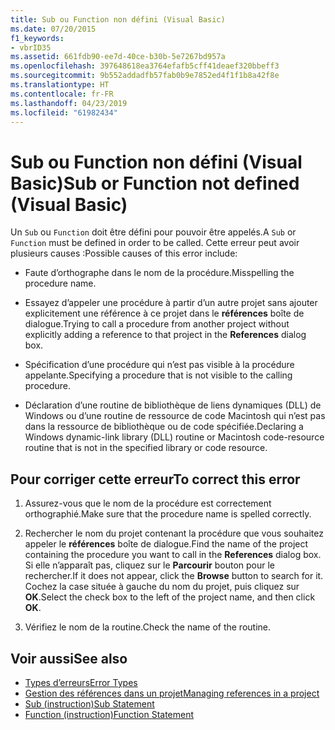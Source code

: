 ```yaml
---
title: Sub ou Function non défini (Visual Basic)
ms.date: 07/20/2015
f1_keywords:
- vbrID35
ms.assetid: 661fdb90-ee7d-40ce-b30b-5e7267bd957a
ms.openlocfilehash: 397648618ea3764efafb5cff41deaef320bbeff3
ms.sourcegitcommit: 9b552addadfb57fab0b9e7852ed4f1f1b8a42f8e
ms.translationtype: HT
ms.contentlocale: fr-FR
ms.lasthandoff: 04/23/2019
ms.locfileid: "61982434"
---
```

# <a name="sub-or-function-not-defined-visual-basic"></a><span data-ttu-id="c15b2-102">Sub ou Function non défini (Visual Basic)</span><span class="sxs-lookup"><span data-stu-id="c15b2-102">Sub or Function not defined (Visual Basic)</span></span>
<span data-ttu-id="c15b2-103">Un `Sub` ou `Function` doit être défini pour pouvoir être appelés.</span><span class="sxs-lookup"><span data-stu-id="c15b2-103">A `Sub` or `Function` must be defined in order to be called.</span></span> <span data-ttu-id="c15b2-104">Cette erreur peut avoir plusieurs causes :</span><span class="sxs-lookup"><span data-stu-id="c15b2-104">Possible causes of this error include:</span></span>  
  
- <span data-ttu-id="c15b2-105">Faute d’orthographe dans le nom de la procédure.</span><span class="sxs-lookup"><span data-stu-id="c15b2-105">Misspelling the procedure name.</span></span>  
  
- <span data-ttu-id="c15b2-106">Essayez d’appeler une procédure à partir d’un autre projet sans ajouter explicitement une référence à ce projet dans le **références** boîte de dialogue.</span><span class="sxs-lookup"><span data-stu-id="c15b2-106">Trying to call a procedure from another project without explicitly adding a reference to that project in the **References** dialog box.</span></span>  
  
- <span data-ttu-id="c15b2-107">Spécification d’une procédure qui n’est pas visible à la procédure appelante.</span><span class="sxs-lookup"><span data-stu-id="c15b2-107">Specifying a procedure that is not visible to the calling procedure.</span></span>  
  
- <span data-ttu-id="c15b2-108">Déclaration d’une routine de bibliothèque de liens dynamiques (DLL) de Windows ou d’une routine de ressource de code Macintosh qui n’est pas dans la ressource de bibliothèque ou de code spécifiée.</span><span class="sxs-lookup"><span data-stu-id="c15b2-108">Declaring a Windows dynamic-link library (DLL) routine or Macintosh code-resource routine that is not in the specified library or code resource.</span></span>  
  
## <a name="to-correct-this-error"></a><span data-ttu-id="c15b2-109">Pour corriger cette erreur</span><span class="sxs-lookup"><span data-stu-id="c15b2-109">To correct this error</span></span>  
  
1. <span data-ttu-id="c15b2-110">Assurez-vous que le nom de la procédure est correctement orthographié.</span><span class="sxs-lookup"><span data-stu-id="c15b2-110">Make sure that the procedure name is spelled correctly.</span></span>  
  
2. <span data-ttu-id="c15b2-111">Rechercher le nom du projet contenant la procédure que vous souhaitez appeler le **références** boîte de dialogue.</span><span class="sxs-lookup"><span data-stu-id="c15b2-111">Find the name of the project containing the procedure you want to call in the **References** dialog box.</span></span> <span data-ttu-id="c15b2-112">Si elle n’apparaît pas, cliquez sur le **Parcourir** bouton pour le rechercher.</span><span class="sxs-lookup"><span data-stu-id="c15b2-112">If it does not appear, click the **Browse** button to search for it.</span></span> <span data-ttu-id="c15b2-113">Cochez la case située à gauche du nom du projet, puis cliquez sur **OK**.</span><span class="sxs-lookup"><span data-stu-id="c15b2-113">Select the check box to the left of the project name, and then click **OK**.</span></span>  
  
3. <span data-ttu-id="c15b2-114">Vérifiez le nom de la routine.</span><span class="sxs-lookup"><span data-stu-id="c15b2-114">Check the name of the routine.</span></span>  
  
## <a name="see-also"></a><span data-ttu-id="c15b2-115">Voir aussi</span><span class="sxs-lookup"><span data-stu-id="c15b2-115">See also</span></span>

- [<span data-ttu-id="c15b2-116">Types d’erreurs</span><span class="sxs-lookup"><span data-stu-id="c15b2-116">Error Types</span></span>](../../../visual-basic/programming-guide/language-features/error-types.md)
- [<span data-ttu-id="c15b2-117">Gestion des références dans un projet</span><span class="sxs-lookup"><span data-stu-id="c15b2-117">Managing references in a project</span></span>](/visualstudio/ide/managing-references-in-a-project)
- [<span data-ttu-id="c15b2-118">Sub (instruction)</span><span class="sxs-lookup"><span data-stu-id="c15b2-118">Sub Statement</span></span>](../../../visual-basic/language-reference/statements/sub-statement.md)
- [<span data-ttu-id="c15b2-119">Function (instruction)</span><span class="sxs-lookup"><span data-stu-id="c15b2-119">Function Statement</span></span>](../../../visual-basic/language-reference/statements/function-statement.md)
